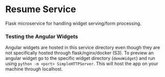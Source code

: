 # Resume Service
Flask microservice for handling widget serving/form processing.

### Testing the Angular Widgets
Angular widgets are hosted in this service directory even though they are not specifically hosted
through flask/nginx/docker (S3).
To preview an angular widget go to the specific widget directory (`demoWidget`) and run using
`python -m <port> SimpleHTTPServer`. This will host the app on your machine through localhost.